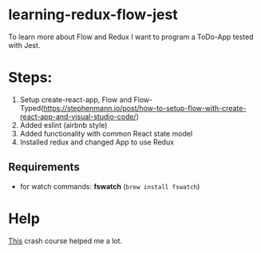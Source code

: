 # learning-redux-flow-jest
To learn more about Flow and Redux I want to program a ToDo-App tested with Jest.

# Steps:

1. Setup create-react-app, Flow and Flow-Typed(https://stephenmann.io/post/how-to-setup-flow-with-create-react-app-and-visual-studio-code/)
2. Added eslint (airbnb style)
3. Added functionality with common React state model
4. Installed redux and changed App to use Redux

## Requirements

* for watch commands: **fswatch** (`brew install fswatch`)

# Help
[This](https://www.youtube.com/watch?v=93p3LxR9xfM&t=10s) crash course helped me a lot.
